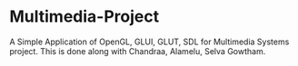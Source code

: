 Multimedia-Project
==================

A Simple Application of OpenGL, GLUI, GLUT, SDL for Multimedia Systems project. This is done along with Chandraa, Alamelu, Selva Gowtham.
